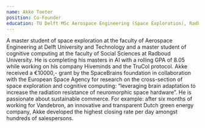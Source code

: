 ```yaml
---
name: Akke Toeter
position: Co-Founder
education: TU Delft MSc Aerospace Engineering (Space Exploration), Radboud University MSc Artificial Intelligence (Cognitive Computing)
---
```


A master student of space exploration at the faculty of Aerospace Engineering at Delft University and Technology and a master student of cognitive computing at the faculty of Social Sciences at Radboud University. He is completing his masters in AI with a rolling GPA of 8.05 while working on his company Hiveminds and the TruCol protocol. Akke received a €10000,- grant by the SpaceBrains foundation in collaboration with the European Space Agency for research on the cross-section of space exploration and cognitive computing: “leveraging brain adaptation to increase the radiation resistance of neuromorphic space hardware”.  He is passionate about sustainable commerce. For example: after six months of working for Vandebron, an innovative and transparent Dutch green energy company, Akke developed the highest closing rate per day amongst hundreds of salespersons.
